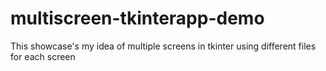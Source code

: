 # multiscreen-tkinterapp-demo
This showcase's my idea of multiple screens in tkinter using different files for each screen
